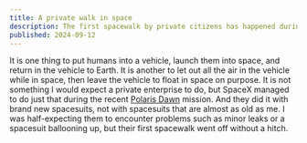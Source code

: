 ```yaml
---
title: A private walk in space
description: The first spacewalk by private citizens has happened during Polaris Dawn.
published: 2024-09-12
---
```


It is one thing to put humans into a vehicle, launch them into space, and return in the vehicle to Earth.
It is another to let out all the air in the vehicle while in space, then leave the vehicle
to float in space on purpose.  It is not something I would expect a private enterprise to do,
but SpaceX managed to do just that during the recent [Polaris Dawn] mission.
And they did it with brand new spacesuits, not with spacesuits that are almost as old as me.
I was half-expecting them to encounter problems such as minor leaks or a spacesuit ballooning up,
but their first spacewalk went off without a hitch.

[Polaris Dawn]: https://www.nytimes.com/2024/09/11/science/spacex-polaris-dawn-astronauts-spacewalk.html
